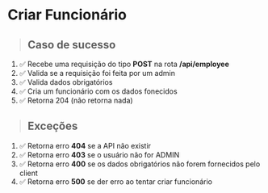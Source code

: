 # Criar Funcionário

> ## Caso de sucesso

1. ✅ Recebe uma requisição do tipo **POST** na rota **/api/employee**
2. ✅ Valida se a requisição foi feita por um admin
4. ✅ Valida dados obrigatórios
5. ✅ Cria um funcionário com os dados fonecidos
6. ✅ Retorna 204 (não retorna nada)

> ## Exceções

1. ✅ Retorna erro **404** se a API não existir
2. ✅ Retorna erro **403** se o usuário não for ADMIN
3. ✅ Retorna erro **400** se os dados obrigatórios não forem fornecidos pelo client
4. ✅ Retorna erro **500** se der erro ao tentar criar funcionário